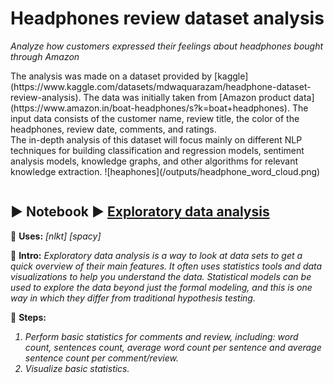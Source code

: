 # Headphones review dataset analysis
<i>Analyze how customers expressed their feelings about headphones bought through Amazon</i>
<p></p>
<p></p>
The analysis was made on a dataset provided by [kaggle](https://www.kaggle.com/datasets/mdwaquarazam/headphone-dataset-review-analysis). The data was initially taken from [Amazon product data](https://www.amazon.in/boat-headphones/s?k=boat+headphones).
The input data consists of the customer name, review title, the color of the headphones, review date, comments, and ratings.<br>
The in-depth analysis of this dataset will focus mainly on different NLP techniques for building classification and regression models, sentiment analysis models, knowledge graphs, and other algorithms for relevant knowledge extraction.
![heaphones](/outputs/headphone_word_cloud.png)

```diff

```

## ▶️ Notebook ▶️ [Exploratory data analysis](01_EDA.ipynb) ##
🔵 <b>Uses:</b> <i>[nlkt] [spacy]</i>

🔵 <b>Intro:</b>
<i>
Exploratory data analysis is a way to look at data sets to get a quick overview of their main features. It often uses statistics tools and data visualizations to help you understand the data. Statistical models can be used to explore the data beyond just the formal modeling, and this is one way in which they differ from traditional hypothesis testing. </i>

🔵 <b>Steps:</b>
<i>
1. Perform basic statistics for comments and review, including: word count, sentences count, average word count per sentence and average sentence count per comment/review.
2. Visualize basic statistics.
</i>
